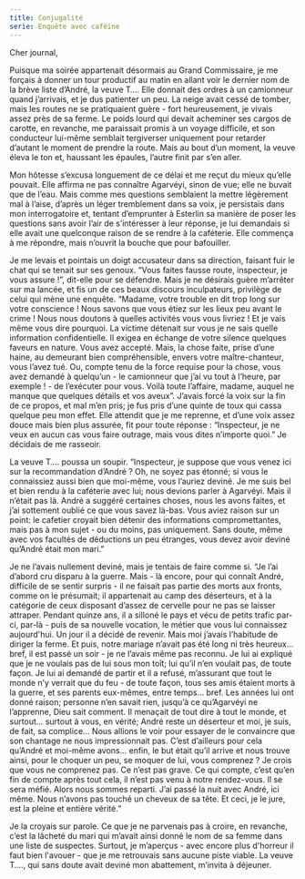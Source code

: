 ```yaml
---
title: Conjugalité
serie: Enquête avec caféine
---
```

Cher journal,


Puisque ma soirée appartenait désormais au Grand Commissaire, je me forçais à
donner un tour productif au matin en allant voir le dernier nom de la brève
liste d’André, la veuve T…. Elle donnait des ordres à un camionneur quand
j’arrivais, et je dus patienter un peu. La neige avait cessé de tomber, mais
les routes ne se pratiquaient guère - fort heureusement, je vivais assez près
de sa ferme. Le poids lourd qui devait acheminer ses cargos de carotte, en
revanche, me paraissait promis à un voyage difficile, et son conducteur
lui-même semblait tergiverser uniquement pour retarder d’autant le moment de
prendre la route.  Mais au bout d’un moment, la veuve éleva le ton et, haussant
les épaules, l’autre finit par s’en aller. 

Mon hôtesse s’excusa longuement de ce délai et me reçut du mieux qu’elle
pouvait. Elle affirma ne pas connaître Agarvéyi, sinon de vue; elle ne buvait
que de l’eau. Mais comme mes questions semblaient la mettre légèrement mal à
l’aise, d’après un léger tremblement dans sa voix, je persistais dans mon
interrogatoire et, tentant d’emprunter à Esterlin sa manière de poser les
questions sans avoir l’air de s’intéresser à leur réponse, je lui demandais si
elle avait une quelconque raison de se rendre à la caféterie. Elle commença à
me répondre, mais n’ouvrit la bouche que pour bafouiller.

Je me levais et pointais un doigt accusateur dans sa direction, faisant fuir le
chat qui se tenait sur ses genoux. “Vous faites fausse route, inspecteur, je
vous assure !”, dit-elle pour se défendre. Mais je ne désirais guère m’arrêter
sur ma lancée, et fis un de ces beaux discours inculpateurs, privilège de celui
qui mène une enquête. “Madame, votre trouble en dit trop long sur votre
conscience ! Nous savons que vous étiez sur les lieux peu avant le crime ! Nous
nous doutons à quelles activités vous vous livriez ! Et je vais même vous dire
pourquoi. La victime détenait sur vous je ne sais quelle information
confidentielle. Il exigea en échange de votre silence quelques faveurs en
nature. Vous avez accepté. Mais, la chose faite, prise d’une haine, au
demeurant bien compréhensible, envers votre maître-chanteur, vous l’avez tué.
Ou, compte tenu de la force requise pour la chose, vous avez demandé à
quelqu’un - le camionneur que j’ai vu tout à l’heure, par exemple ! - de
l’exécuter pour vous. Voilà toute l’affaire, madame, auquel ne manque que
quelques détails et vos aveux”. J’avais forcé la voix sur la fin de ce propos,
et mal m’en pris; je fus pris d’une quinte de toux qui cassa quelque peu mon
effet. Elle attendit que je me reprenne, et d’une voix assez douce mais bien
plus assurée, fit pour toute réponse : “Inspecteur, je ne veux en aucun cas
vous faire outrage, mais vous dites n’importe quoi.” Je décidais de me
rasseoir.

La veuve T…. poussa un soupir. “Inspecteur, je suppose que vous venez ici sur
la recommandation d’André ? Oh, ne soyez pas étonné; si vous le connaissiez
aussi bien que moi-même, vous l’auriez deviné. Je me suis bel et bien rendu à
la caféterie avec lui; nous devions parler à Agarvéyi. Mais il n’était pas là.
André a suggéré certaines choses, nous les avons faites, et j’ai sottement
oublié ce que vous savez là-bas. Vous aviez raison sur un point: le cafetier
croyait bien détenir des informations compromettantes, mais pas à mon sujet -
ou du moins, pas uniquement. Sans doute, même avec vos facultés de déductions
un peu étranges, vous devez avoir deviné qu’André était mon mari.”

Je ne l’avais nullement deviné, mais je tentais de faire comme si. “Je l’ai
d’abord cru disparu à la guerre. Mais - là encore, pour qui connaît André,
difficile de se sentir surpris - il ne faisait pas partie des morts aux fronts,
comme on le présumait; il appartenait au camp des déserteurs, et à la catégorie
de ceux disposant d’assez de cervelle pour ne pas se laisser attraper. Pendant
quinze ans, il a silloné le pays et vécu de petits trafic par-ci, par-là - puis
de sa nouvelle vocation, le métier que vous lui connaissez aujourd'hui. Un jour
il a décidé de revenir. Mais moi j’avais l’habitude de diriger la ferme. Et
puis, notre mariage n’avait pas été long ni très heureux… bref, il est passé un
soir - je ne l’avais même pas reconnu. Je lui ai expliqué que je ne voulais pas
de lui sous mon toît; lui qu’il n’en voulait pas, de toute façon. Je lui ai
demandé de partir et il a refusé, m’assurant que tout le monde n’y verrait que
du feu - de toute façon, tous ses amis étaient morts à la guerre, et ses
parents eux-mêmes, entre temps… bref. Les années lui ont donné raison; personne
n’en savait rien, jusqu’à ce qu’Agarvéyi ne l’apprenne, Dieu sait comment. Il
menaçait de tout dire à tout le monde, et surtout… surtout à vous, en vérité;
André reste un déserteur et moi, je suis, de fait, sa complice… Nous allions le
voir pour essayer de le convaincre que son chantage ne nous impressionnait pas.
C’est d’ailleurs pour cela qu’André et moi-même avons… enfin, le but était
qu’il arrive et nous trouve ainsi, pour le choquer un peu, se moquer de lui,
vous comprenez ? Je crois que vous ne comprenez pas.  Ce n’est pas grave. Ce
qui compte, c’est qu’en fin de compte après tout cela, il n’est pas venu à
notre rendez-vous. Il se sera méfié. Alors nous sommes reparti. J’ai passé la
nuit avec André, ici même. Nous n’avons pas touché un cheveux de sa tête. Et
ceci, je le jure, est la pleine et entière vérité.”

Je la croyais sur parole. Ce que je ne parvenais pas à croire, en revanche,
c’est la lâcheté du mari qui m’avait ainsi donné le nom de sa femme dans une
liste de suspectes. Surtout, je m’aperçus - avec encore plus d'horreur il faut
bien l'avouer - que je me retrouvais sans aucune piste viable. La veuve T….,
qui sans doute avait deviné mon abattement, m’invita à déjeuner.
